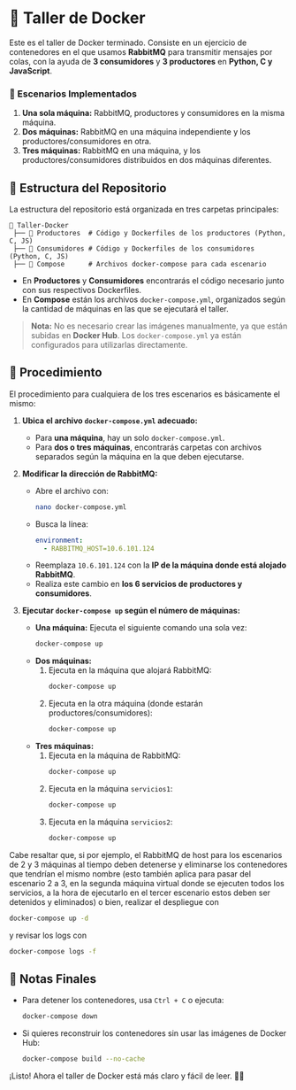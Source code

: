 # 🐳 Taller de Docker

Este es el taller de Docker terminado. Consiste en un ejercicio de contenedores en el que usamos **RabbitMQ** para transmitir mensajes por colas, con la ayuda de **3 consumidores** y **3 productores** en **Python, C y JavaScript**.

### 🔹 Escenarios Implementados
1. **Una sola máquina:** RabbitMQ, productores y consumidores en la misma máquina.
2. **Dos máquinas:** RabbitMQ en una máquina independiente y los productores/consumidores en otra.
3. **Tres máquinas:** RabbitMQ en una máquina, y los productores/consumidores distribuidos en dos máquinas diferentes.

## 📂 Estructura del Repositorio

La estructura del repositorio está organizada en tres carpetas principales:

```
📁 Taller-Docker
 ├── 📁 Productores  # Código y Dockerfiles de los productores (Python, C, JS)
 ├── 📁 Consumidores # Código y Dockerfiles de los consumidores (Python, C, JS)
 ├── 📁 Compose      # Archivos docker-compose para cada escenario
```

- En **Productores** y **Consumidores** encontrarás el código necesario junto con sus respectivos Dockerfiles.
- En **Compose** están los archivos `docker-compose.yml`, organizados según la cantidad de máquinas en las que se ejecutará el taller.

> **Nota:** No es necesario crear las imágenes manualmente, ya que están subidas en **Docker Hub**. Los `docker-compose.yml` ya están configurados para utilizarlas directamente.

## 🚀 Procedimiento

El procedimiento para cualquiera de los tres escenarios es básicamente el mismo:

1. **Ubica el archivo `docker-compose.yml` adecuado:**
   - Para **una máquina**, hay un solo `docker-compose.yml`.
   - Para **dos o tres máquinas**, encontrarás carpetas con archivos separados según la máquina en la que deben ejecutarse.

2. **Modificar la dirección de RabbitMQ:**
   - Abre el archivo con:
     ```bash
     nano docker-compose.yml
     ```
   - Busca la línea:
     ```yaml
     environment:
       - RABBITMQ_HOST=10.6.101.124
     ```
   - Reemplaza `10.6.101.124` con la **IP de la máquina donde está alojado RabbitMQ**.
   - Realiza este cambio en **los 6 servicios de productores y consumidores**.

3. **Ejecutar `docker-compose up` según el número de máquinas:**
   - **Una máquina:** Ejecuta el siguiente comando una sola vez:
     ```bash
     docker-compose up
     ```
   - **Dos máquinas:**
     1. Ejecuta en la máquina que alojará RabbitMQ:
        ```bash
        docker-compose up
        ```
     2. Ejecuta en la otra máquina (donde estarán productores/consumidores):
        ```bash
        docker-compose up
        ```
   - **Tres máquinas:**
     1. Ejecuta en la máquina de RabbitMQ:
        ```bash
        docker-compose up
        ```
     2. Ejecuta en la máquina `servicios1`:
        ```bash
        docker-compose up
        ```
     3. Ejecuta en la máquina `servicios2`:
        ```bash
        docker-compose up
        ```
 Cabe resaltar que, si por ejemplo, el RabbitMQ de host para los escenarios de 2 y 3 máquinas al tiempo deben detenerse y eliminarse los contenedores que tendrían el mismo nombre (esto también aplica para pasar del escenario 2 a 3, en la segunda máquina virtual donde se ejecuten todos los servicios, a la hora de ejecutarlo en el tercer escenario estos deben ser detenidos y eliminados) o bien, realizar el despliegue con
 ```bash
docker-compose up -d
```
y revisar los logs con 
```bash
docker-compose logs -f
```

## 📄 Notas Finales

- Para detener los contenedores, usa `Ctrl + C` o ejecuta:
  ```bash
  docker-compose down
  ```
- Si quieres reconstruir los contenedores sin usar las imágenes de Docker Hub:
  ```bash
  docker-compose build --no-cache
  ```

¡Listo! Ahora el taller de Docker está más claro y fácil de leer. 🚀🐳

